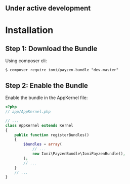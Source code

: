 Under active development
------------------------

Installation
============

Step 1: Download the Bundle
---------------------------

Using composer cli:

```console
$ composer require ioni/payzen-bundle "dev-master"
```

Step 2: Enable the Bundle
-------------------------

Enable the bundle in the AppKernel file:

```php
<?php
// app/AppKernel.php

// ...
class AppKernel extends Kernel
{
    public function registerBundles()
    {
        $bundles = array(
            // ...
            new Ioni\PayzenBundle\IoniPayzenBundle(),
        );
        // ...
    }
    // ...
}
```
